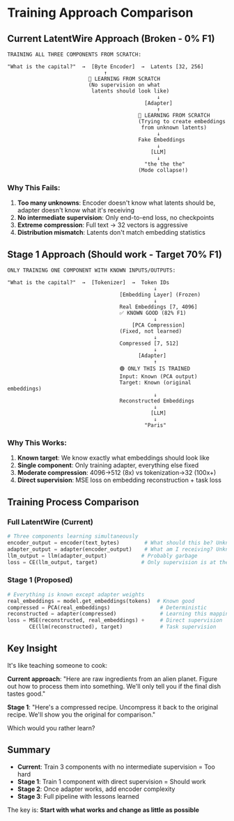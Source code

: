 # Training Approach Comparison

## Current LatentWire Approach (Broken - 0% F1)

```
TRAINING ALL THREE COMPONENTS FROM SCRATCH:

"What is the capital?"  →  [Byte Encoder]  →  Latents [32, 256]
                               ↑
                          🔴 LEARNING FROM SCRATCH
                          (No supervision on what
                           latents should look like)
                                                ↓
                                            [Adapter]
                                                ↑
                                          🔴 LEARNING FROM SCRATCH
                                          (Trying to create embeddings
                                           from unknown latents)
                                                ↓
                                          Fake Embeddings
                                                ↓
                                              [LLM]
                                                ↓
                                            "the the the"
                                          (Mode collapse!)
```

### Why This Fails:
1. **Too many unknowns**: Encoder doesn't know what latents should be, adapter doesn't know what it's receiving
2. **No intermediate supervision**: Only end-to-end loss, no checkpoints
3. **Extreme compression**: Full text → 32 vectors is aggressive
4. **Distribution mismatch**: Latents don't match embedding statistics

## Stage 1 Approach (Should work - Target 70% F1)

```
ONLY TRAINING ONE COMPONENT WITH KNOWN INPUTS/OUTPUTS:

"What is the capital?"  →  [Tokenizer]  →  Token IDs
                                               ↓
                                    [Embedding Layer] (Frozen)
                                               ↓
                                    Real Embeddings [7, 4096]
                                    ✅ KNOWN GOOD (82% F1)
                                               ↓
                                        [PCA Compression]
                                    (Fixed, not learned)
                                               ↓
                                    Compressed [7, 512]
                                               ↓
                                          [Adapter]
                                               ↑
                                    🟢 ONLY THIS IS TRAINED
                                    Input: Known (PCA output)
                                    Target: Known (original embeddings)
                                               ↓
                                    Reconstructed Embeddings
                                               ↓
                                              [LLM]
                                               ↓
                                            "Paris"
```

### Why This Works:
1. **Known target**: We know exactly what embeddings should look like
2. **Single component**: Only training adapter, everything else fixed
3. **Moderate compression**: 4096→512 (8x) vs tokenization→32 (100x+)
4. **Direct supervision**: MSE loss on embedding reconstruction + task loss

## Training Process Comparison

### Full LatentWire (Current)
```python
# Three components learning simultaneously
encoder_output = encoder(text_bytes)        # What should this be? Unknown!
adapter_output = adapter(encoder_output)    # What am I receiving? Unknown!
llm_output = llm(adapter_output)           # Probably garbage
loss = CE(llm_output, target)              # Only supervision is at the end
```

### Stage 1 (Proposed)
```python
# Everything is known except adapter weights
real_embeddings = model.get_embeddings(tokens)  # Known good
compressed = PCA(real_embeddings)                # Deterministic
reconstructed = adapter(compressed)              # Learning this mapping
loss = MSE(reconstructed, real_embeddings) +     # Direct supervision
       CE(llm(reconstructed), target)            # Task supervision
```

## Key Insight

It's like teaching someone to cook:

**Current approach**: "Here are raw ingredients from an alien planet. Figure out how to process them into something. We'll only tell you if the final dish tastes good."

**Stage 1**: "Here's a compressed recipe. Uncompress it back to the original recipe. We'll show you the original for comparison."

Which would you rather learn?

## Summary

- **Current**: Train 3 components with no intermediate supervision = Too hard
- **Stage 1**: Train 1 component with direct supervision = Should work
- **Stage 2**: Once adapter works, add encoder complexity
- **Stage 3**: Full pipeline with lessons learned

The key is: **Start with what works and change as little as possible**